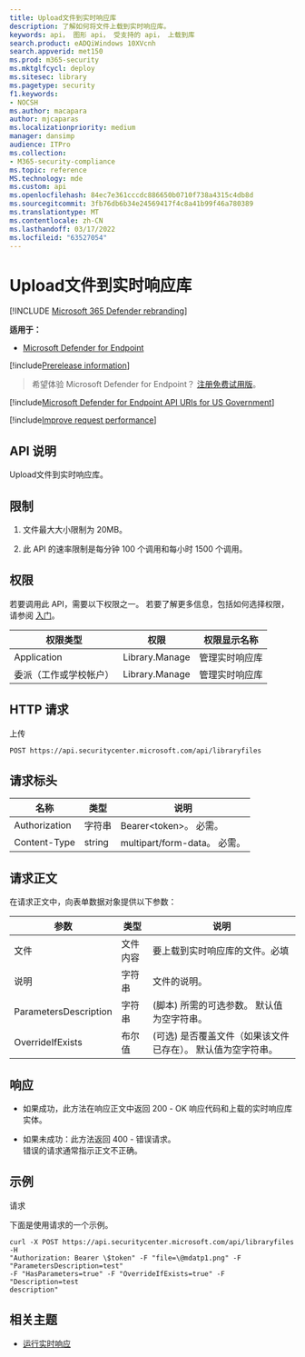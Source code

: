 ```yaml
---
title: Upload文件到实时响应库
description: 了解如何将文件上载到实时响应库。
keywords: api， 图形 api， 受支持的 api， 上载到库
search.product: eADQiWindows 10XVcnh
search.appverid: met150
ms.prod: m365-security
ms.mktglfcycl: deploy
ms.sitesec: library
ms.pagetype: security
f1.keywords:
- NOCSH
ms.author: macapara
author: mjcaparas
ms.localizationpriority: medium
manager: dansimp
audience: ITPro
ms.collection:
- M365-security-compliance
ms.topic: reference
MS.technology: mde
ms.custom: api
ms.openlocfilehash: 84ec7e361cccdc886650b0710f738a4315c4db8d
ms.sourcegitcommit: 3fb76db6b34e24569417f4c8a41b99f46a780389
ms.translationtype: MT
ms.contentlocale: zh-CN
ms.lasthandoff: 03/17/2022
ms.locfileid: "63527054"
---
```

#  <a name="upload-files-to-the-live-response-library"></a>Upload文件到实时响应库  

[!INCLUDE [Microsoft 365 Defender rebranding](../../includes/microsoft-defender.md)]

**适用于：**
- [Microsoft Defender for Endpoint](https://go.microsoft.com/fwlink/p/?linkid=2146631)

[!include[Prerelease information](../../includes/prerelease.md)]

>希望体验 Microsoft Defender for Endpoint？ [注册免费试用版](https://www.microsoft.com/microsoft-365/windows/microsoft-defender-atp?ocid=docs-wdatp-exposedapis-abovefoldlink)。 

[!include[Microsoft Defender for Endpoint API URIs for US Government](../../includes/microsoft-defender-api-usgov.md)]

[!include[Improve request performance](../../includes/improve-request-performance.md)]

## <a name="api-description"></a>API 说明

Upload文件到实时响应库。

## <a name="limitations"></a>限制

1.  文件最大大小限制为 20MB。

2.  此 API 的速率限制是每分钟 100 个调用和每小时 1500 个调用。

## <a name="permissions"></a>权限

若要调用此 API，需要以下权限之一。 若要了解更多信息，包括如何选择权限，请参阅 [入门](apis-intro.md)。


| 权限类型                    | 权限     | 权限显示名称        |
|------------------------------------|----------------|--------------------------------|
| Application                        | Library.Manage | 管理实时响应库 |
| 委派（工作或学校帐户） | Library.Manage | 管理实时响应库 |

## <a name="http-request"></a>HTTP 请求

上传

```HTTP
POST https://api.securitycenter.microsoft.com/api/libraryfiles
```

## <a name="request-headers"></a>请求标头

|  名称   |    类型    |       说明                         |
|-----------------|--------|--------------------------------|
| Authorization   | 字符串 | Bearer\<token>。 必需。      |
| Content-Type    | string | multipart/form-data。 必需。 |

## <a name="request-body"></a>请求正文

在请求正文中，向表单数据对象提供以下参数：

| 参数         |     类型         |       说明                                        |
|-----------------------|--------------|------------------------------------------------------------|
| 文件                  | 文件内容 | 要上载到实时响应库的文件。必填 |
| 说明           | 字符串       | 文件的说明。                                  |
| ParametersDescription | 字符串       |  (脚本) 所需的可选参数。 默认值为空字符串。                |
| OverrideIfExists      | 布尔值      |  (可选) 是否覆盖文件（如果该文件已存在）。 默认值为空字符串。          |



## <a name="response"></a>响应

-   如果成功，此方法在响应正文中返回 200 - OK 响应代码和上载的实时响应库实体。

-   如果未成功：此方法返回 400 - 错误请求。  
    错误的请求通常指示正文不正确。

## <a name="example"></a>示例

请求

下面是使用请求的一个示例。

```CURL
curl -X POST https://api.securitycenter.microsoft.com/api/libraryfiles -H
"Authorization: Bearer \$token" -F "file=\@mdatp1.png" -F
"ParametersDescription=test"  
-F "HasParameters=true" -F "OverrideIfExists=true" -F "Description=test
description"
```

## <a name="related-topic"></a>相关主题

-  [运行实时响应](run-live-response.md) 